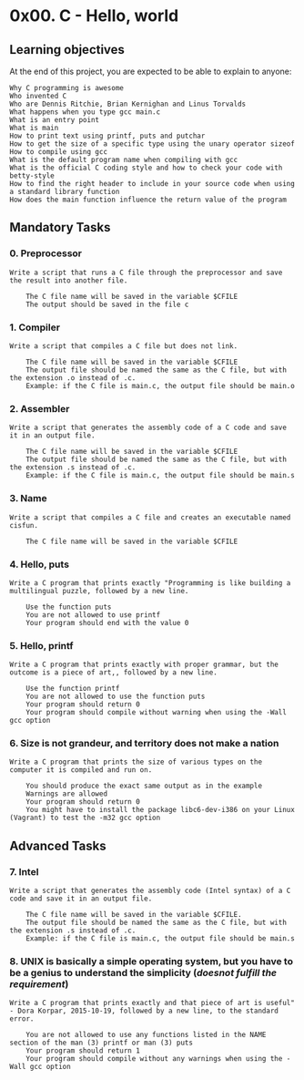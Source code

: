 # 0x00. C - Hello, world

## Learning objectives

At the end of this project, you are expected to be able to explain to anyone:

    Why C programming is awesome
    Who invented C
    Who are Dennis Ritchie, Brian Kernighan and Linus Torvalds
    What happens when you type gcc main.c
    What is an entry point
    What is main
    How to print text using printf, puts and putchar
    How to get the size of a specific type using the unary operator sizeof
    How to compile using gcc
    What is the default program name when compiling with gcc
    What is the official C coding style and how to check your code with betty-style
    How to find the right header to include in your source code when using a standard library function
    How does the main function influence the return value of the program

## Mandatory Tasks

### 0. Preprocessor

	Write a script that runs a C file through the preprocessor and save the result into another file.

	    The C file name will be saved in the variable $CFILE
	    The output should be saved in the file c

### 1. Compiler

	Write a script that compiles a C file but does not link.

	    The C file name will be saved in the variable $CFILE
	    The output file should be named the same as the C file, but with the extension .o instead of .c.
		Example: if the C file is main.c, the output file should be main.o

### 2. Assembler

	Write a script that generates the assembly code of a C code and save it in an output file.

	    The C file name will be saved in the variable $CFILE
	    The output file should be named the same as the C file, but with the extension .s instead of .c.
		Example: if the C file is main.c, the output file should be main.s

### 3. Name

	Write a script that compiles a C file and creates an executable named cisfun.

	    The C file name will be saved in the variable $CFILE

### 4. Hello, puts

	Write a C program that prints exactly "Programming is like building a multilingual puzzle, followed by a new line.

	    Use the function puts
	    You are not allowed to use printf
	    Your program should end with the value 0

### 5. Hello, printf

	Write a C program that prints exactly with proper grammar, but the outcome is a piece of art,, followed by a new line.

	    Use the function printf
	    You are not allowed to use the function puts
	    Your program should return 0
	    Your program should compile without warning when using the -Wall gcc option
### 6. Size is not grandeur, and territory does not make a nation

	Write a C program that prints the size of various types on the computer it is compiled and run on.

	    You should produce the exact same output as in the example
	    Warnings are allowed
	    Your program should return 0
	    You might have to install the package libc6-dev-i386 on your Linux (Vagrant) to test the -m32 gcc option

## Advanced Tasks

### 7. Intel
	Write a script that generates the assembly code (Intel syntax) of a C code and save it in an output file.

	    The C file name will be saved in the variable $CFILE.
	    The output file should be named the same as the C file, but with the extension .s instead of .c.
		Example: if the C file is main.c, the output file should be main.s

### 8. UNIX is basically a simple operating system, but you have to be a genius to understand the simplicity (*doesnot fulfill the requirement*)

	Write a C program that prints exactly and that piece of art is useful" - Dora Korpar, 2015-10-19, followed by a new line, to the standard error.

	    You are not allowed to use any functions listed in the NAME section of the man (3) printf or man (3) puts
	    Your program should return 1
	    Your program should compile without any warnings when using the -Wall gcc option

